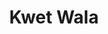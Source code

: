 ---
title: Kwet Wala
nombre_comunidad: Kwet Wala
municipio: Pradera
departamento: Valle del Cauca
descripcion: >-
  Comunidades donde prima la población étnica, origen NASA y alineados con el
  Proyecto de Vida. Ubicados a 15 km del casco urbano de Pradera, tienen redes
  de distribución eléctrica, acueducto denominado regional porque esta ubicado
  en el corregimiento La Fría y surte de agua a los corregimientos de Vallecito
  y Bolívar. En términos económicos, se dedican a la caficultura y poseen una
  marca propia de café orgánico. Elaboración de propias fábricas de abono,
  biopreparados a través de la transformación de la pulpa y manejo de aguas
  residuales para que se descontaminen antes de llegar a los ríos. El camino
  entre cada comunidad es aproximadamente de una hora.
num_personas: 250
num_familias: 56
min_distancia_casco_urbano: 60
km_distancia_casco_urbano: 15
vias_acceso: null
infraestructura_comunitaria:
  - Casa Indígena
  - Instituciones educativas (IE)
notas_infraestructura_comunitaria: null
liderazgo_comunidad:
  - La Autoridad es Indígena-Gobernador
inclusion_diversidad_genero: Prevalece la población étnica
comentarios_conectividad: >-
  Ausencia de cobertura de servicios de conectividad e infraestructura que
  limita el uso de estos servicios en esta zona. 
punto_SOLE: Casa Indígena - Cabecera Municipal
comentarios_punto_SOLE:
  - https://padlet.com/comunidadkwetwala/comunidad-kwet-wala-zdxbfk5q32cpzprz
ppales_actividades_economicas_vocacion_productiva: []
comentarios_ppales_actividades_economicas_vocacion_productiva: |
  Agricultura (café, musáceas y Pancoger).
comunidad_sostenible_uso_suelo: ''
org_con_proyeccion: []
servicios_publicos_comunidades_focalizadas:
  - Energía
  - Acueducto
comunidades_focalizadas_educacion_infraestructura_educativa:
  - Escuela
comunidades_focalizadas_practicas_organizativas: []
conectividad_minima: Regular
iniciativas_priorizadas:
  - >-
    Se trabajó para fortalecer prácticas principales  de productividad en la
    finca y los procesos de post cosecha para alcanzar un mejor grano de café y
    mercados diferenciales. También se apoyó un proceso de mejora de diseño y
    comercialización de artesanías.
org_focalizada: []
riesgo: ''
otros_programas_USAID:
  - Construcción de la Casa Indígena en el año 2004
alianzas_colaboradores:
  - >-
    Esta proyectada la adecuación de vías a través de placa huellas hacia la
    parte de la Fría con el PDET.
posibilidad_iniciativas_conjuntas_aliados_2:
  - Adecuación de vías con placa huellas
actividades_ocio:
  - Mingas
  - Armonizaciones y rituales espirituales
  - Refrescamiento de bastones
medios_comunicacion_narrativas_locales:
  - Casa Zambo
num_visitas_realizadas: 17
num_diagnosticos_rurales_participativos_realizados: 1
infraestructura_salud_atencion_psicosocial: []
notas_infraestructura_salud_atencion_psicosocial: ''
num_visitas_predio: 0
grafica_ubicacion_geografica: /charts/municipios/pradera/ubicacion_geografica.html
url: /reportes/kwet-wala
layout: comunidad
download_file: /reportes/kwet-wala.pdf

---